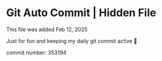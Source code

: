 # Git Auto Commit | Hidden File

This file was added Feb 12, 2025

Just for fun and keeping my daily git commit active 🤪

commit number: 353194
